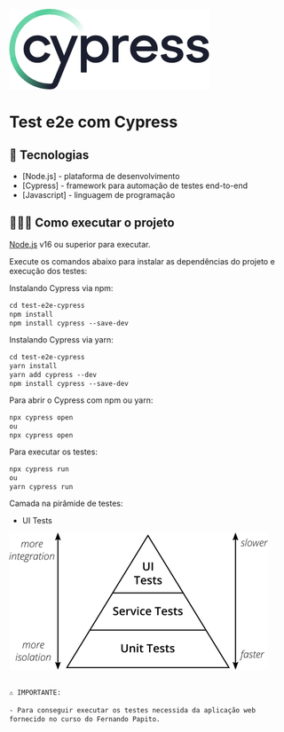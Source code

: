 
![](cypress.webp)
# Test e2e com Cypress 

## 🚀 Tecnologias

- [Node.js] - plataforma de desenvolvimento
- [Cypress] - framework para automação de testes end-to-end
- [Javascript] - linguagem de programação

## 👨🏻‍💻 Como executar o projeto

[Node.js](https://nodejs.org/) v16 ou superior para executar.

Execute os comandos abaixo para instalar as dependências do projeto e execução dos testes:

Instalando Cypress via npm:
```
cd test-e2e-cypress
npm install
npm install cypress --save-dev
```

Instalando Cypress via yarn:
```
cd test-e2e-cypress
yarn install
yarn add cypress --dev
npm install cypress --save-dev
```

Para abrir o Cypress com npm ou yarn:
```
npx cypress open
ou
npx cypress open
```

Para executar os testes:
```
npx cypress run
ou
yarn cypress run
```

Camada na pirâmide de testes:

- UI Tests

![](layer_test.jpg)

```

⚠️ IMPORTANTE:

- Para conseguir executar os testes necessida da aplicação web fornecido no curso do Fernando Papito. 

```

